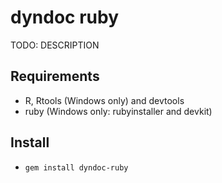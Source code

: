 # dyndoc ruby

TODO: DESCRIPTION

## Requirements

* R, Rtools (Windows only) and devtools
* ruby (Windows only: rubyinstaller and devkit)

## Install
* `gem install dyndoc-ruby`
